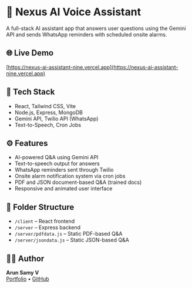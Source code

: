 # 🧠 Nexus AI Voice Assistant

A full-stack AI assistant app that answers user questions using the Gemini API and sends WhatsApp reminders with scheduled onsite alarms.

## 🌐 Live Demo
[https://nexus-ai-assistant-nine.vercel.app](https://nexus-ai-assistant-nine.vercel.app)

## 🧪 Tech Stack
- React, Tailwind CSS, Vite  
- Node.js, Express, MongoDB  
- Gemini API, Twilio API (WhatsApp)  
- Text-to-Speech, Cron Jobs

## ⚙️ Features
- AI-powered Q&A using Gemini API  
- Text-to-speech output for answers  
- WhatsApp reminders sent through Twilio  
- Onsite alarm notification system via cron jobs  
- PDF and JSON document-based Q&A (trained docs)  
- Responsive and animated user interface

## 📁 Folder Structure
- `/client` – React frontend  
- `/server` – Express backend  
- `/server/pdfdata.js` – Static PDF-based Q&A  
- `/server/jsondata.js` – Static JSON-based Q&A

## 🧑‍💻 Author
**Arun Samy V**  
[Portfolio](https://arunsamy.vercel.app) • [GitHub](https://github.com/arunsamy4444)
